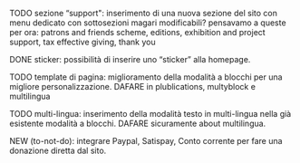 TODO sezione “support": 
    inserimento di una nuova sezione del sito 
    con menu dedicato con sottosezioni magari modificabili? 
    pensavamo a queste per ora: 
        patrons and friends scheme, 
        editions, 
        exhibition and project support, 
        tax effective giving, 
        thank you

DONE sticker: 
    possibilità di inserire uno “sticker” alla homepage.

TODO template di pagina: 
    miglioramento della modalità a blocchi per una migliore personalizzazione.
    DAFARE in plublications, multyblock e multilingua

TODO multi-lingua: 
    inserimento della modalità testo in multi-lingua nella già esistente modalità a blocchi.
    DAFARE sicuramente about multilingua.

NEW (to-not-do): integrare Paypal, Satispay, Conto corrente per fare una donazione diretta dal sito.